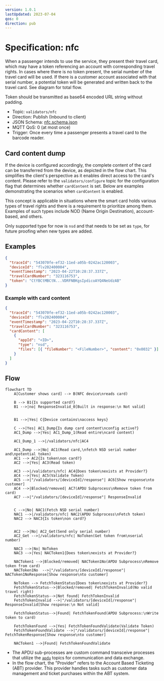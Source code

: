 ```yaml
---
version: 1.0.1
lastUpdated: 2023-07-04
qos: 0
direction: pub
---
```


# Specification: nfc

When a passenger intends to use the service, they present their travel card,
which may have a token referencing an account with corresponding travel rights.
In cases where there is no token present, the serial number of the travel card
will be used. If there is a customer account associated with that serial number,
a potential token will be generated and written back to the travel card. See
diagram for total flow.

Token should be transmitted as base64 encoded URL string without padding.

- Topic: `validators/nfc`
- Direction: Publish (Inbound to client)
- JSON Schema: [nfc.schema.json](./nfc.schema.json.json)
- MQTT QoS: 0 (at most once)
- Trigger: Once every time a passenger presents a travel card to the barcode
  reader.

## Card content dump

If the device is configured accordingly, the complete content of the card can be
transferred from the device, as depicted in the flow chart. This simplifies the
client's perspective as it enables direct access to the card's content. Please
refer to the `validators/configure` topic for the configuration flag that
determines whether `cardContent` is set. Below are examples demonstrating the
scenarios when `cardContent` is enabled.

This concept is applicable in situations where the smart card holds various
types of travel rights and there is a requirement to prioritize among them.
Examples of such types include NOD (Name Origin Destination), account-based, and
others.

Only supported type for now is `nsd` and that needs to be set as `type`, for
future proofing when new types are added.

## Examples

```json
{
  "traceId": "543070fe-ef32-11ed-a05b-0242ac120003",
  "deviceId": "flv202400004",
  "eventTimestamp": "2023-04-22T10:28:37.337Z",
  "travelCardNumber": "323116753",
  "token": "CtYBCtMBCtN...VDRFNBKgsIpdicoAYQ4NeUdzAB"
}
```

### Example with card content

```json
{
  "traceId": "543070fe-ef32-11ed-a05b-0242ac120003",
  "deviceId": "flv202400004",
  "eventTimestamp": "2023-04-22T10:28:37.337Z",
  "travelCardNumber": "323116753",
  "cardContent": [
    {
      "appId": "<ID>",
      "type": "nsd",
      "files": [{ "fileNumber": "<FileNumber>", "content": "0x0032" }]
    }
  ]
}
```

## Flow

```mermaid
flowchart TD
    A[Customer shows card] --> B(NFC device\nreads card)

    B --> B1{Is supported card?}
    B1 -->|no| ResponseInvalid_0[Built in response:\n Not valid]


    B1 -->|Yes| C{Device contains\naccess keys}

    C -->|Yes| AC1_Dump{Is dump card content\nconfig active?}
    AC1_Dump -->|Yes| AC1_Dump_1(Read entire\ncard content)

    AC1_Dump_1 -->|/validators/nfc|AC4

    AC1_Dump -->|No| AC1(Read card,\nfetch NSD serial number and\npotential token)
    AC1 --> AC2{Is token\non card?}
    AC2 -->|Yes| AC3(Read token)

    AC3 -->|/validators/nfc| AC4{Does token\nexists at Provider?}
    AC4 -->|Yes| AC5(Validate Token)
    AC5 -->|"/validators/[deviceId]/response"| AC6[Show response\nto customer]
    AC4 -->|Blocked/removed| AC7(APDU Subprocess\nRemove token from card)
    AC7 -->|"/validators/[deviceId]/response"| ResponseInvalid


    C -->|No| NAC1(Fetch NSD serial number)
    NAC1 -->|/validators/nfc| NAC2(APDU Subprocess\nFetch token)
    NAC2 --> NAC3{Is token\non card?}


    AC2 -->|No| AC2_Get(Send only serial number)
    AC2_Get -->|/validators/nfc| NoToken(Get token from\nserial number)

    NAC3 -->|No| NoToken
    NAC3 -->|Yes| NACToken1{Does token\nexists at Provider?}

    NACToken1 -->|Blocked/removed| NACToken1No(APDU Subprocess\nRemove token from card)
    NACToken1No  -->|"/validators/[deviceId]/response"| NACToken1NoResponse[Show response\nto customer]

    NoToken --> FetchTokenStatus{Does token\nexists at Provider?}
    FetchTokenStatus-->|Blocked/removed| FetchTokenInvalid(No valid travel right)
    FetchTokenStatus-->|Not found| FetchTokenInvalid
    FetchTokenInvalid -->|"/validators/[deviceId]/response"| ResponseInvalid[Show response:\n Not valid]

    FetchTokenStatus-->|Found| FetchTokenFound(APDU Subprocess:\nWrite token to card)

    FetchTokenFound -->|Yes| FetchTokenFoundValidate(Validate Token)
    FetchTokenFoundValidate -->|"/validators/[deviceId]/response"| FetchTokenResponse[Show response\nto customer]

    NACToken1 -->|Found| FetchTokenFoundValidate

```

- The APDU sub-processes are custom command transceive processes that utilize
  the [`apdu`](./apdu/) topics for communication and data exchange.
- In the flow chart, the "Provider" refers to the Account Based Ticketing (ABT)
  provider. This provider handles tasks such as customer data management and
  ticket purchases within the ABT system.
